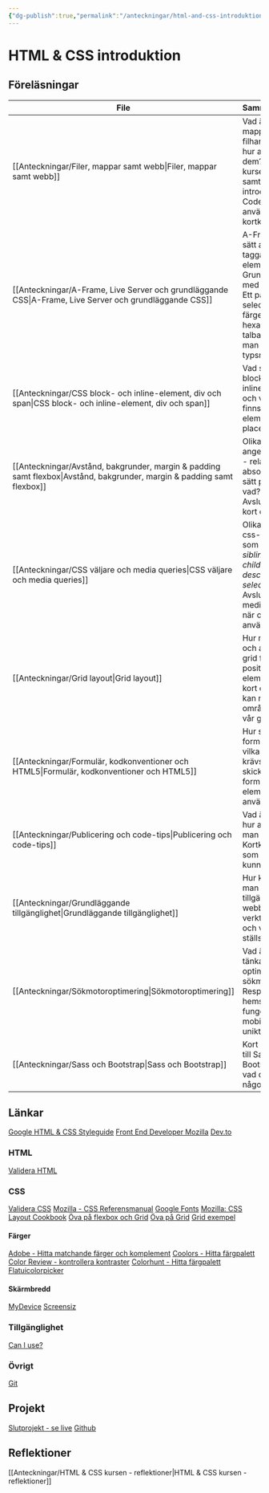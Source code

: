 ```yaml
---
{"dg-publish":true,"permalink":"/anteckningar/html-and-css-introduktion/"}
---
```


# HTML & CSS introduktion

## Föreläsningar
| File                                                                                                                       | Sammanfattning                                                                                                                                                               | Skapad     |
| -------------------------------------------------------------------------------------------------------------------------- | ---------------------------------------------------------------------------------------------------------------------------------------------------------------------------- | ---------- |
| [[Anteckningar/Filer, mappar samt webb\|Filer, mappar samt webb]]                                                       | Vad är filer, mappar och filhanterare och hur använder vi dem? Kort om kursens upplägg samt introducerar VS Code och användbara kortkommandon.                               | 2022-08-25 |
| [[Anteckningar/A-Frame, Live Server och grundläggande CSS\|A-Frame, Live Server och grundläggande CSS]]                 | A-Frame som ett sätt att lära sig taggar och element i HTML. Grunder i CSS med stylesheets. Ett par selectorer, färger och hexadecimal talbas och hur man använder typsnitt. | 2022-08-29 |
| [[Anteckningar/CSS block- och inline-element, div och span\|CSS block- och inline-element, div och span]]               | Vad skiljer block- från inline-element och vilka regler finns för vilka element som kan placeras i vilka.                                                                    | 2022-08-30 |
| [[Anteckningar/Avstånd, bakgrunder, margin & padding samt flexbox\|Avstånd, bakgrunder, margin & padding samt flexbox]] | Olika sätt att ange avstånd på - relativa och absoluta. Vilka sätt passar till vad? Avslutningsvis kort om flexbox.                                                          | 2022-09-01 |
| [[Anteckningar/CSS väljare och media queries\|CSS väljare och media queries]]                                           | Olika typer av css-väljare så som *adjacent sibling selector*, *child selector*, *descendant selector* m.fl. Avslutar med media queries - när och hur de används.            | 2022-09-05 |
| [[Anteckningar/Grid layout\|Grid layout]]                                                                               | Hur man skapar och använder grid för att positionera element samt kort om hur vi kan namnge områden med i vår grid.                                                          | 2022-09-06 |
| [[Anteckningar/Formulär, kodkonventioner och HTML5\|Formulär, kodkonventioner och HTML5]]                               | Hur skapar man formulär och vilka attribut krävs för att skicka ett formulär. Vilka element ska användas när?                                                                | 2022-09-08 |
| [[Anteckningar/Publicering och code-tips\|Publicering och code-tips]]                                                   | Vad är FTP och hur använder man det? Kortkommandon som är bra att kunna i VS Code.                                                                                           | 2022-09-09 |
| [[Anteckningar/Grundläggande tillgänglighet\|Grundläggande tillgänglighet]]                                             | Hur kontrollerar man tillgänglighet på webben, vilka verktyg finns det och vilka krav ställs?                                                                                | 2022-09-14 |
| [[Anteckningar/Sökmotoroptimering\|Sökmotoroptimering]]                                                                 | Vad är viktigt att tänka på för att optimera för sökmotor? Responsiv hemsida som fungerar på mobila enheter, unikt innehåll.                                                 | 2022-09-15 |
| [[Anteckningar/Sass och Bootstrap\|Sass och Bootstrap]]                                                                 | Kort introduktion till Sass och Bootstrap och vad det är för något                                                                                                           | 2022-09-19 |

## Länkar
[Google HTML & CSS Styleguide](https://google.github.io/styleguide/htmlcssguide.html)
[Front End Developer Mozilla](https://developer.mozilla.org/en-US/docs/Learn/Front-end_web_developer)
[Dev.to](https://dev.to/)
### HTML
[Validera HTML](https://validator.w3.org/)
### CSS
[Validera CSS](https://jigsaw.w3.org/css-validator/)
[Mozilla - CSS Referensmanual](https://developer.mozilla.org/en-US/docs/Web/CSS/Reference)
[Google Fonts](https://fonts.google.com/)
[Mozilla: CSS Layout Cookbook](https://developer.mozilla.org/en-US/docs/Web/CSS/Layout_cookbook)
[Öva på flexbox och Grid](https://codingfantasy.com/)
[Öva på Grid](http://cssgridgarden.com/#sv)
[Grid exempel](https://grid.malven.co/)
#### Färger
[Adobe - Hitta matchande färger och komplement](https://color.adobe.com/sv/create/color-wheel)
[Coolors - Hitta färgpalett](https://coolors.co/)
[Color Review - kontrollera kontraster](https://color.review/)
[Colorhunt - Hitta färgpalett](https://colorhunt.co)
[Flatuicolorpicker](https://www.flatuicolorpicker.com)
#### Skärmbredd
[MyDevice](https://www.mydevice.io/)
[Screensiz](https://screensiz.es/)
### Tillgänglighet
[Can I use?](https://caniuse.com/)
### Övrigt
[Git](https://git-scm.com/doc)

## Projekt
[Slutprojekt - se live](http://studentiths.se/marcus-oskarsson/)
[Github](https://github.com/Marcus-Oskarsson/it-hogskolan-html-css-projekt)

## Reflektioner
[[Anteckningar/HTML & CSS kursen - reflektioner\|HTML & CSS kursen - reflektioner]]
